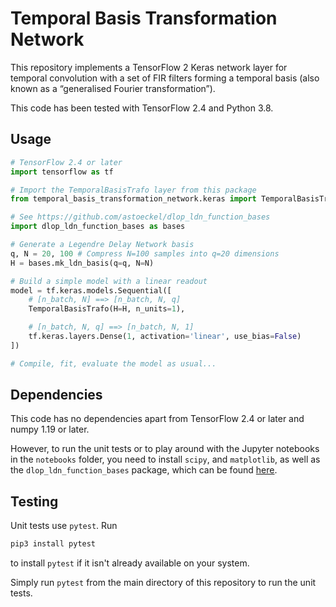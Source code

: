 # Temporal Basis Transformation Network

This repository implements a TensorFlow 2 Keras network layer for temporal
convolution with a set of FIR filters forming a temporal basis (also known as
a “generalised Fourier transformation”).

This code has been tested with TensorFlow 2.4 and Python 3.8.

## Usage

```python
# TensorFlow 2.4 or later
import tensorflow as tf

# Import the TemporalBasisTrafo layer from this package
from temporal_basis_transformation_network.keras import TemporalBasisTrafo

# See https://github.com/astoeckel/dlop_ldn_function_bases
import dlop_ldn_function_bases as bases

# Generate a Legendre Delay Network basis
q, N = 20, 100 # Compress N=100 samples into q=20 dimensions
H = bases.mk_ldn_basis(q=q, N=N)

# Build a simple model with a linear readout
model = tf.keras.models.Sequential([
    # [n_batch, N] ==> [n_batch, N, q]
    TemporalBasisTrafo(H=H, n_units=1),

    # [n_batch, N, q] ==> [n_batch, N, 1]
    tf.keras.layers.Dense(1, activation='linear', use_bias=False)
])

# Compile, fit, evaluate the model as usual...
```


## Dependencies

This code has no dependencies apart from TensorFlow 2.4 or later and numpy
1.19 or later.

However, to run the unit tests or to play around with the Jupyter notebooks
in the `notebooks` folder, you need to install `scipy`, and
`matplotlib`, as well as the `dlop_ldn_function_bases` package, which
can be found [here](https://github.com/astoeckel/dlop_ldn_function_bases).

## Testing

Unit tests use `pytest`. Run
```sh
pip3 install pytest
```
to install `pytest` if it isn't already available on your system.

Simply run `pytest` from the main directory of this repository to run the
unit tests.
